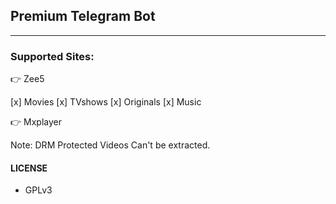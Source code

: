 ## Premium Telegram Bot
---

### Supported Sites:

👉 Zee5
   
   [x] Movies
   [x] TVshows
   [x] Originals
   [x] Music

👉 Mxplayer
  
   Note: DRM Protected Videos Can't be extracted.

#### LICENSE
- GPLv3
